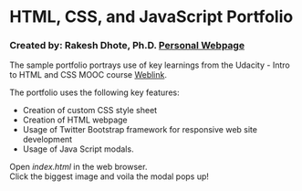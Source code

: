 # HTML, CSS, and JavaScript Portfolio  
### Created by: Rakesh Dhote, Ph.D. [Personal Webpage](https://sites.google.com/site/rakeshdhote/)  

The sample portfolio portrays use of key learnings from the Udacity - Intro to HTML and CSS MOOC course [Weblink](https://www.udacity.com/course/intro-to-html-and-css--ud304).  

The portfolio uses the following key features:  
*  Creation of custom CSS style sheet
*  Creation of HTML webpage
*  Usage of Twitter Bootstrap framework for responsive web site development
*  Usage of Java Script modals.

Open *index.html* in the web browser.  
Click the biggest image and voila the modal pops up!  
